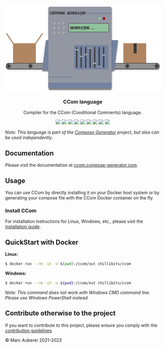 <p align="center">
  <img alt="CCom Logo" src="https://github.com/compose-generator/ccom/raw/main/media/logo-wide.png" height="280" />
  <h3 align="center">CCom language</h3>
  <p align="center">Compiler for the CCom (Conditional Comments) language.</p>
  <p align="center">
    <a target="_blank" href="https://github.com/compose-generator/ccom/releases/latest"><img src="https://img.shields.io/github/v/release/compose-generator/ccom?include_prereleases"></a>
    <a target="_blank" href="https://hub.docker.com/r/chillibits/ccom"><img src="https://img.shields.io/docker/pulls/chillibits/ccom"></a>
    <a target="_blank" href="https://github.com/compose-generator/ccom/tree/main/.github/workflows/ci-go.yml"><img src="https://github.com/compose-generator/ccom/actions/workflows/ci-go.yml/badge.svg"></a>
	<a target="_blank" href="https://github.com/compose-generator/ccom/tree/main/.github/workflows/ci-cpp.yml"><img src="https://github.com/compose-generator/ccom/actions/workflows/ci-cpp.yml/badge.svg"></a>
	<a target="_blank" href="https://github.com/compose-generator/ccom/tree/main/.github/workflows/ci-java.yml"><img src="https://github.com/compose-generator/ccom/actions/workflows/ci-java.yml/badge.svg"></a>    
	<a target="_blank" href="https://github.com/compose-generator/ccom/tree/main/.github/workflows/codeql-analysis.yml"><img src="https://github.com/compose-generator/ccom/actions/workflows/codeql-analysis.yml/badge.svg"></a>
    <a target="_blank" href="https://goreportcard.com/report/github.com/compose-generator/ccom"><img src="https://goreportcard.com/badge/github.com/compose-generator/ccom"></a>
    <a target="_blank" href="https://makeapullrequest.com"><img src="https://img.shields.io/badge/PRs-welcome-brightgreen.svg"></a>
    <a target="_blank" href="./LICENSE.md"><img src="https://img.shields.io/github/license/compose-generator/ccom"></a>
  </p>
</p>

*Note: This language is part of the [Compose Generator](https://github.com/compose-generator/compose-generator) project, but also can be used independently.*

## Documentation
Please visit the documentation at [ccom.compose-generator.com](https://ccom.compose-generator.com).

## Usage
You can use CCom by directly installing it on your Docker host system or by generating your compose file with the CCom Docker container on the fly.

### Install CCom
For installation instructions for Linux, Windows, etc., please visit the [installation guide](https://ccom.compose-generator.com/install/linux).

## QuickStart with Docker
**Linux:**
```sh
$ docker run --rm -it -v $(pwd):/ccom/out chillibits/ccom
```

**Windows:**
```sh
$ docker run --rm -it -v ${pwd}:/ccom/out chillibits/ccom
```
*Note: This command does not work with Windows CMD command line. Please use Windows PowerShell instead.*

## Contribute otherwise to the project
If you want to contribute to this project, please ensure you comply with the [contribution guidelines](https://github.com/compose-generator/ccom/blob/main/CONTRIBUTING.md).

© Marc Auberer 2021-2023
